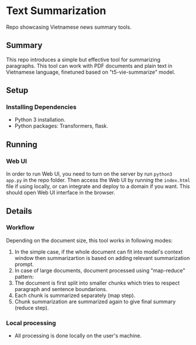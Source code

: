 # Text Summarization
Repo showcasing Vietnamese news summary tools.
## Summary
This repo introduces a simple but effective tool for summarizing paragraphs. This tool can work with PDF documents and plain text in Vietnamese language, finetuned based on "t5-vie-summarize" model.
## Setup

### Installing Dependencies
- Python 3 installation.
-  Python packages: Transformers, flask.

## Running

### Web UI

In order to run Web UI, you need to turn on the server by run `python3 app.py` in the repo folder. Then access the Web UI by running the `index.html` file if using locally, or can integrate and deploy to a domain if you want. This should open Web UI interface in the browser.


## Details

### Workflow


Depending on the document size, this tool works in following modes:
1. In the simple case, if the whole document can fit into model's context window then summarizartion is based on adding relevant summarization prompt.
2. In case of large documents, document processed using "map-reduce" pattern:
  1. The document is first split into smaller chunks which tries to respect paragraph and sentence boundarions.
  2. Each chunk is summarized separately (map step).
  3. Chunk summarization are summarized again to give final summary (reduce step).

### Local processing
- All processing is done locally on the user's machine. 
